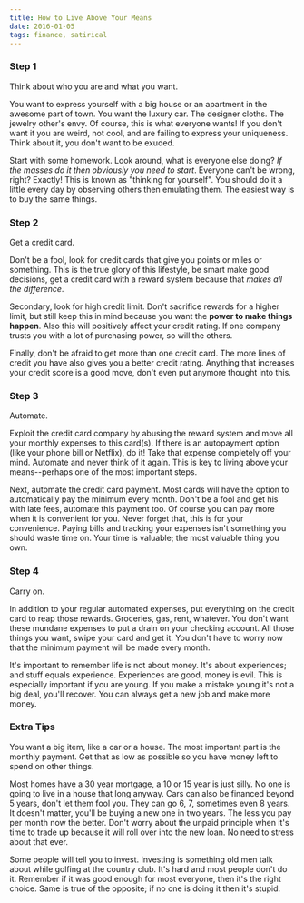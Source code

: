 ```yaml
---
title: How to Live Above Your Means
date: 2016-01-05
tags: finance, satirical
---
```


### Step 1
Think about who you are and what you want.
<!-- more -->

You want to express yourself with a big house or an apartment in the awesome part of town. You want
the luxury car. The designer cloths. The jewelry other's envy. Of course, this is what everyone
wants! If you don't want it you are weird, not cool, and are failing to express your uniqueness.
Think about it, you don't want to be exuded.

Start with some homework. Look around, what is everyone else doing? _If the masses do it then
obviously you need to start_. Everyone can't be wrong, right? Exactly! This is known as "thinking
for yourself". You should do it a little every day by observing others then emulating them. The
easiest way is to buy the same things.


### Step 2
Get a credit card.

Don't be a fool, look for credit cards that give you points or miles or something. This is the true
glory of this lifestyle, be smart make good decisions, get a credit card with a reward system
because that _makes all the difference_.

Secondary, look for high credit limit. Don't sacrifice rewards for a higher limit, but still keep
this in mind because you want the **power to make things happen**. Also this will positively affect
your credit rating. If one company trusts you with a lot of purchasing power, so will the others.

Finally, don't be afraid to get more than one credit card. The more lines of credit you have also
gives you a better credit rating. Anything that increases your credit score is a good move, don't
even put anymore thought into this.


### Step 3
Automate.

Exploit the credit card company by abusing the reward system and move all your monthly expenses to
this card(s). If there is an autopayment option (like your phone bill or Netflix), do it! Take that
expense completely off your mind. Automate and never think of it again. This is key to living above
your means--perhaps one of the most important steps.

Next, automate the credit card payment. Most cards will have the option to automatically pay the
minimum every month. Don't be a fool and get his with late fees, automate this payment too. Of
course you can pay more when it is convenient for you. Never forget that, this is for your
convenience. Paying bills and tracking your expenses isn't something you should waste time on. Your
time is valuable; the most valuable thing you own.


### Step 4
Carry on.

In addition to your regular automated expenses, put everything on the credit card to reap those
rewards. Groceries, gas, rent, whatever. You don't want these mundane expenses to put a drain on
your checking account. All those things you want, swipe your card and get it. You don't have to
worry now that the minimum payment will be made every month.

It's important to remember life is not about money. It's about experiences; and stuff equals
experience. Experiences are good, money is evil. This is especially important if you are young. If
you make a mistake young it's not a big deal, you'll recover. You can always get a new job and make
more money.


### Extra Tips
You want a big item, like a car or a house. The most important part is the monthly payment. Get that
as low as possible so you have money left to spend on other things.

Most homes have a 30 year mortgage, a 10 or 15 year is just silly. No one is going to live in a
house that long anyway. Cars can also be financed beyond 5 years, don't let them fool you. They can
go 6, 7, sometimes even 8 years. It doesn't matter, you'll be buying a new one in two years. The
less you pay per month now the better. Don't worry about the unpaid principle when it's time to
trade up because it will roll over into the new loan. No need to stress about that ever.

Some people will tell you to invest. Investing is something old men talk about while golfing at the
country club. It's hard and most people don't do it. Remember if it was good enough for most
everyone, then it's the right choice. Same is true of the opposite; if no one is doing it then it's
stupid.
